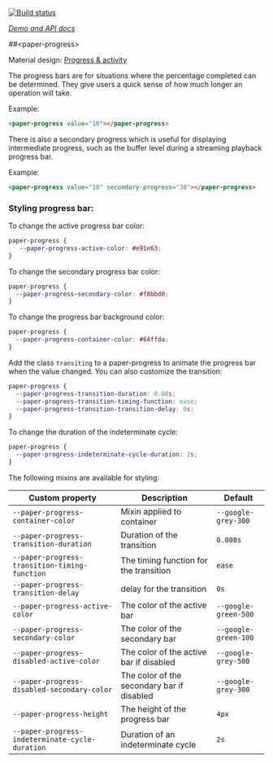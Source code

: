 
<!---

This README is automatically generated from the comments in these files:
paper-progress.html

Edit those files, and our readme bot will duplicate them over here!
Edit this file, and the bot will squash your changes :)

The bot does some handling of markdown. Please file a bug if it does the wrong
thing! https://github.com/PolymerLabs/tedium/issues

-->

[![Build status](https://travis-ci.org/PolymerElements/paper-progress.svg?branch=master)](https://travis-ci.org/PolymerElements/paper-progress)

_[Demo and API docs](https://elements.polymer-project.org/elements/paper-progress)_


##&lt;paper-progress&gt;

Material design: [Progress & activity](https://www.google.com/design/spec/components/progress-activity.html)

The progress bars are for situations where the percentage completed can be
determined. They give users a quick sense of how much longer an operation
will take.

Example:

```html
<paper-progress value="10"></paper-progress>
```

There is also a secondary progress which is useful for displaying intermediate
progress, such as the buffer level during a streaming playback progress bar.

Example:

```html
<paper-progress value="10" secondary-progress="30"></paper-progress>
```

### Styling progress bar:

To change the active progress bar color:

```css
paper-progress {
   --paper-progress-active-color: #e91e63;
}
```

To change the secondary progress bar color:

```css
paper-progress {
  --paper-progress-secondary-color: #f8bbd0;
}
```

To change the progress bar background color:

```css
paper-progress {
  --paper-progress-container-color: #64ffda;
}
```

Add the class `transiting` to a paper-progress to animate the progress bar when
the value changed. You can also customize the transition:

```css
paper-progress {
  --paper-progress-transition-duration: 0.08s;
  --paper-progress-transition-timing-function: ease;
  --paper-progress-transition-transition-delay: 0s;
}
```

To change the duration of the indeterminate cycle:

```css
paper-progress {
  --paper-progress-indeterminate-cycle-duration: 2s;
}
```

The following mixins are available for styling:

| Custom property | Description | Default |
| --- | --- | --- |
| `--paper-progress-container-color` | Mixin applied to container | `--google-grey-300` |
| `--paper-progress-transition-duration` | Duration of the transition | `0.008s` |
| `--paper-progress-transition-timing-function` | The timing function for the transition | `ease` |
| `--paper-progress-transition-delay` | delay for the transition | `0s` |
| `--paper-progress-active-color` | The color of the active bar | `--google-green-500` |
| `--paper-progress-secondary-color` | The color of the secondary bar | `--google-green-100` |
| `--paper-progress-disabled-active-color` | The color of the active bar if disabled | `--google-grey-500` |
| `--paper-progress-disabled-secondary-color` | The color of the secondary bar if disabled | `--google-grey-300` |
| `--paper-progress-height` | The height of the progress bar | `4px` |
| `--paper-progress-indeterminate-cycle-duration` | Duration of an indeterminate cycle | `2s` |


